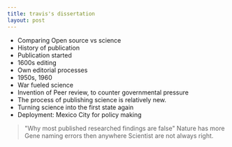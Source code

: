 ```yaml
---
title: travis's dissertation
layout: post
---
```


- Comparing Open source vs science
- History of publication
- Publication started
- 1600s editing
- Own editorial processes
- 1950s, 1960
- War fueled science
- Invention of Peer review, to counter governmental pressure
- The process of publishing science is relatively new. 
- Turning science into the first state again
- Deployment: Mexico City for policy making
> "Why most published researched findings are false"
> Nature has more Gene naming errors then anywhere
> Scientist are not always right.






